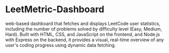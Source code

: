 # LeetMetric-Dashboard
web-based dashboard that fetches and displays LeetCode user statistics, including the number of problems solved by difficulty level (Easy, Medium, Hard). Built with HTML, CSS, and JavaScript on the frontend, and Node.js with Express on the backend, it provides a visual, real-time overview of any user's coding progress using dynamic data fetching.
